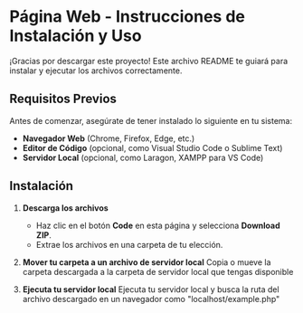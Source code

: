 # Página Web - Instrucciones de Instalación y Uso

¡Gracias por descargar este proyecto! Este archivo README te guiará para instalar y ejecutar los archivos correctamente.

## Requisitos Previos

Antes de comenzar, asegúrate de tener instalado lo siguiente en tu sistema:

- **Navegador Web** (Chrome, Firefox, Edge, etc.)
- **Editor de Código** (opcional, como Visual Studio Code o Sublime Text)
- **Servidor Local** (opcional, como Laragon, XAMPP para VS Code)

## Instalación

1. **Descarga los archivos**
   - Haz clic en el botón **Code** en esta página y selecciona **Download ZIP**.
   - Extrae los archivos en una carpeta de tu elección.

2. **Mover tu carpeta a un archivo de servidor local**
   Copia o mueve la carpeta descargada a la carpeta de servidor local que tengas disponible

3. **Ejecuta tu servidor local**
   Ejecuta tu servidor local y busca la ruta del archivo descargado en un navegador como "localhost/example.php"
   
